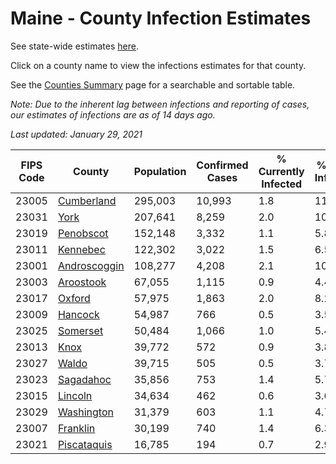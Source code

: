 # Maine - County Infection Estimates

See state-wide estimates [here](/infections/us-me).

Click on a county name to view the infections estimates for that county.

See the [Counties Summary](/infections/summary-counties) page for a searchable and sortable table.

*Note: Due to the inherent lag between infections and reporting of cases, our estimates of infections are as of 14 days ago.*

*Last updated: January 29, 2021*

|   FIPS Code |                       County |   Population |   Confirmed Cases |   % Currently Infected |   % Total Infected |
|-------------|------------------------------|--------------|-------------------|------------------------|--------------------|
|       23005 |     [Cumberland](cumberland) |      295,003 |            10,993 |                    1.8 |               11.0 |
|       23031 |                 [York](york) |      207,641 |             8,259 |                    2.0 |               10.9 |
|       23019 |       [Penobscot](penobscot) |      152,148 |             3,332 |                    1.1 |                5.8 |
|       23011 |         [Kennebec](kennebec) |      122,302 |             3,022 |                    1.5 |                6.5 |
|       23001 | [Androscoggin](androscoggin) |      108,277 |             4,208 |                    2.1 |               10.6 |
|       23003 |       [Aroostook](aroostook) |       67,055 |             1,115 |                    0.9 |                4.4 |
|       23017 |             [Oxford](oxford) |       57,975 |             1,863 |                    2.0 |                8.2 |
|       23009 |           [Hancock](hancock) |       54,987 |               766 |                    0.5 |                3.5 |
|       23025 |         [Somerset](somerset) |       50,484 |             1,066 |                    1.0 |                5.4 |
|       23013 |                 [Knox](knox) |       39,772 |               572 |                    0.9 |                3.8 |
|       23027 |               [Waldo](waldo) |       39,715 |               505 |                    0.5 |                3.7 |
|       23023 |       [Sagadahoc](sagadahoc) |       35,856 |               753 |                    1.4 |                5.7 |
|       23015 |           [Lincoln](lincoln) |       34,634 |               462 |                    0.6 |                3.6 |
|       23029 |     [Washington](washington) |       31,379 |               603 |                    1.1 |                4.7 |
|       23007 |         [Franklin](franklin) |       30,199 |               740 |                    1.4 |                6.3 |
|       23021 |   [Piscataquis](piscataquis) |       16,785 |               194 |                    0.7 |                2.9 |